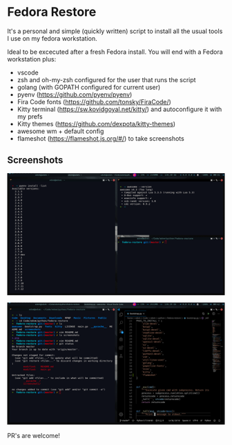 # Fedora Restore

It's a personal and simple (quickly written) script to install
all the usual tools I use on my fedora workstation.

Ideal to be excecuted after a fresh Fedora install. You will end
with a Fedora workstation plus:

- vscode
- zsh and oh-my-zsh configured for the user that runs the script
- golang (with GOPATH configured for current user)
- pyenv (https://github.com/pyenv/pyenv)
- Fira Code fonts (https://github.com/tonsky/FiraCode/)
- Kitty terminal (https://sw.kovidgoyal.net/kitty/) and autoconfigure it with my prefs
- Kitty themes (https://github.com/dexpota/kitty-themes)
- awesome wm + default config
- flameshot (https://flameshot.js.org/#/) to take screenshots 


## Screenshots

![](screenshots/1.png)

![](screenshots/2.png)


PR's are welcome!
